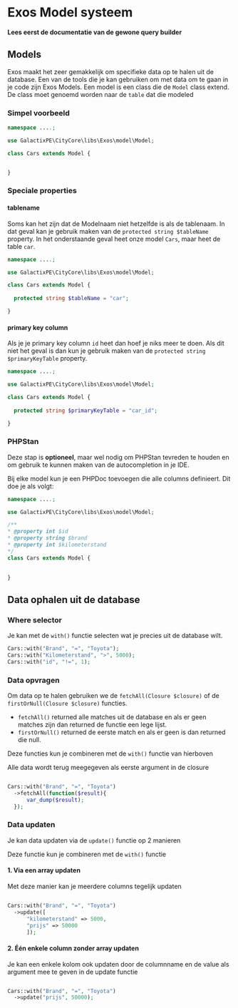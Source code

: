 # Exos Model systeem

**Lees eerst de documentatie van de gewone query builder**



## Models
Exos maakt het zeer gemakkelijk om specifieke data op te halen uit de database. Een van de tools die je kan gebruiken om met data om te gaan in je code zijn Exos Models.
Een model is een class die de `Model` class extend. De class moet genoemd worden naar de `table` dat die modeled

### Simpel voorbeeld
```php
namespace ....;

use GalactixPE\CityCore\libs\Exos\model\Model;

class Cars extends Model {


}

```

### Speciale properties
#### tablename
Soms kan het zijn dat de Modelnaam niet hetzelfde is als de tablenaam. In dat geval kan je gebruik maken van de `protected string $tableName` property. In het onderstaande geval heet onze model `Cars`, maar heet de table `car`.
```php
namespace ....;

use GalactixPE\CityCore\libs\Exos\model\Model;

class Cars extends Model {
  
  protected string $tableName = "car";

}

```

#### primary key column
Als je je primary key column `id` heet dan hoef je niks meer te doen. Als dit niet het geval is dan kun je gebruik maken van de `protected string $primaryKeyTable` property.

```php
namespace ....;

use GalactixPE\CityCore\libs\Exos\model\Model;

class Cars extends Model {
  
  protected string $primaryKeyTable = "car_id";

}

```

### PHPStan
Deze stap is **optioneel**, maar wel nodig om PHPStan tevreden te houden en om gebruik te kunnen maken van de autocompletion in je IDE. 

Bij elke model kun je een PHPDoc toevoegen die alle columns definieert. Dit doe je als volgt:

```php
namespace ....;

use GalactixPE\CityCore\libs\Exos\model\Model;

/**
* @property int $id
* @property string $brand
* @property int $kilometerstand 
*/
class Cars extends Model {
  

}

```

## Data ophalen uit de database
### Where selector
Je kan met de `with()` functie selecten wat je precies uit de database wilt.
```php
Cars::with("Brand", "=", "Toyota");
Cars::with("Kilometerstand", ">", 5000);
Cars::with("id", "!=", 1);
```

### Data opvragen
Om data op  te halen gebruiken we de `fetchAll(Closure $closure)` of de `firstOrNull(Closure $closure)` functies.
* `fetchAll()` returned alle matches uit de database en als er geen matches zijn dan returned de functie een lege lijst.
* `firstOrNull()` returned de eerste match en als er geen is dan returned die null.

Deze functies kun je combineren met de `with()` functie van hierboven

Alle data wordt terug meegegeven als eerste argument in de closure
```php

Cars::with("Brand", "=", "Toyota")
  ->fetchAll(function($result){
      var_dump($result);
  });
```

### Data updaten
Je kan data updaten via de `update()` functie op 2 manieren

Deze functie kun je combineren met de `with()` functie

#### 1. Via een array updaten
Met deze manier kan je meerdere columns tegelijk updaten
```php

Cars::with("Brand", "=", "Toyota")
  ->update([
      "kilometerstand" => 5000,
      "prijs" => 50000
      ]);
```

#### 2. Één enkele column zonder array updaten
Je kan een enkele kolom ook updaten door de columnname en de value als argument mee te geven in de update functie
```php

Cars::with("Brand", "=", "Toyota")
  ->update("prijs", 50000);
```
  
  
